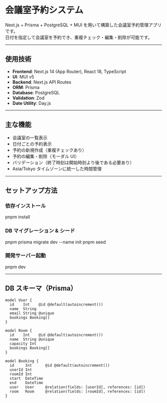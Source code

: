 # 会議室予約システム

Next.js + Prisma + PostgreSQL + MUI を用いて構築した会議室予約管理アプリです。  
日付を指定して会議室を予約でき、重複チェック・編集・削除が可能です。

---

## 使用技術

- **Frontend**: Next.js 14 (App Router), React 18, TypeScript
- **UI**: MUI v5
- **Backend**: Next.js API Routes
- **ORM**: Prisma
- **Database**: PostgreSQL
- **Validation**: Zod
- **Date Utility**: Day.js

---

## 主な機能

- 会議室の一覧表示
- 日付ごとの予約表示
- 予約の新規作成（重複チェックあり）
- 予約の編集・削除（モーダル UI）
- バリデーション（終了時刻は開始時刻より後である必要あり）
- Asia/Tokyo タイムゾーンに統一した時間管理

---

## セットアップ方法

### 依存インストール

pnpm install

### DB マイグレーション & シード

pnpm prisma migrate dev --name init
pnpm seed

### 開発サーバー起動

pnpm dev

---

## DB スキーマ（Prisma）

```prisma
model User {
  id    Int    @id @default(autoincrement())
  name  String
  email String @unique
  bookings Booking[]
}

model Room {
  id    Int    @id @default(autoincrement())
  name  String @unique
  capacity Int
  bookings Booking[]
}

model Booking {
  id     Int      @id @default(autoincrement())
  userId Int
  roomId Int
  start  DateTime
  end    DateTime
  user   User     @relation(fields: [userId], references: [id])
  room   Room     @relation(fields: [roomId], references: [id])
}
```
